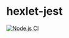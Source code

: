 # hexlet-jest
[![Node.js CI](https://github.com/LiubovButorina/hexlet-jest/actions/workflows/node.js.yml/badge.svg)](https://github.com/LiubovButorina/hexlet-jest/actions/workflows/node.js.yml)
